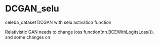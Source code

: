 # DCGAN_selu
celeba_dataset
DCGAN with selu activation function

Relativistic GAN needs to change loss function(nn.BCEWithLogitsLoss()). and some changes on 

